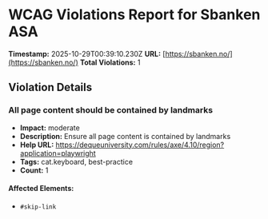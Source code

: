 # WCAG Violations Report for Sbanken ASA

**Timestamp:** 2025-10-29T00:39:10.230Z
**URL:** [https://sbanken.no/](https://sbanken.no/)
**Total Violations:** 1

## Violation Details

### All page content should be contained by landmarks

- **Impact:** moderate
- **Description:** Ensure all page content is contained by landmarks
- **Help URL:** https://dequeuniversity.com/rules/axe/4.10/region?application=playwright
- **Tags:** cat.keyboard, best-practice
- **Count:** 1

#### Affected Elements:

- `#skip-link`
